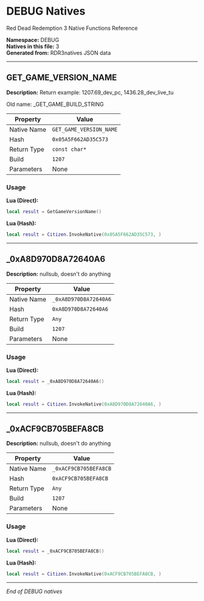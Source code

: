 # DEBUG Natives

Red Dead Redemption 3 Native Functions Reference

**Namespace:** DEBUG  
**Natives in this file:** 3  
**Generated from:** RDR3natives JSON data

---

## GET_GAME_VERSION_NAME

**Description:** Return example: 1207.69_dev_pc, 1436.28_dev_live_tu

Old name: _GET_GAME_BUILD_STRING

| Property | Value |
|----------|-------|
| Native Name | `GET_GAME_VERSION_NAME` |
| Hash | `0x05A5F662AD35C573` |
| Return Type | `const char*` |
| Build | `1207` |
| Parameters | None |

### Usage

**Lua (Direct):**
```lua
local result = GetGameVersionName()
```

**Lua (Hash):**
```lua
local result = Citizen.InvokeNative(0x05A5F662AD35C573, )
```


---

## _0xA8D970D8A72640A6

**Description:** nullsub, doesn't do anything

| Property | Value |
|----------|-------|
| Native Name | `_0xA8D970D8A72640A6` |
| Hash | `0xA8D970D8A72640A6` |
| Return Type | `Any` |
| Build | `1207` |
| Parameters | None |

### Usage

**Lua (Direct):**
```lua
local result = _0xA8D970D8A72640A6()
```

**Lua (Hash):**
```lua
local result = Citizen.InvokeNative(0xA8D970D8A72640A6, )
```


---

## _0xACF9CB705BEFA8CB

**Description:** nullsub, doesn't do anything

| Property | Value |
|----------|-------|
| Native Name | `_0xACF9CB705BEFA8CB` |
| Hash | `0xACF9CB705BEFA8CB` |
| Return Type | `Any` |
| Build | `1207` |
| Parameters | None |

### Usage

**Lua (Direct):**
```lua
local result = _0xACF9CB705BEFA8CB()
```

**Lua (Hash):**
```lua
local result = Citizen.InvokeNative(0xACF9CB705BEFA8CB, )
```


---

*End of DEBUG natives*
